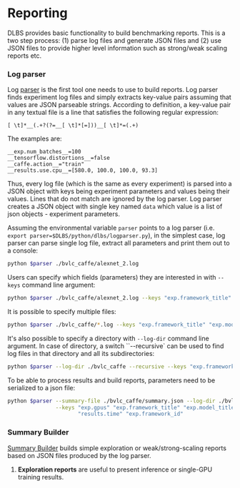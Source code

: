 # __Reporting__

DLBS provides basic functionality to build benchmarking reports. This is a two step
process: (1) parse log files and generate JSON files and (2) use JSON files to
provide higher level information such as strong/weak scaling reports etc.

### Log parser
Log [parser](https://github.com/HewlettPackard/dlcookbook-dlbs/blob/master/python/dlbs/logparser.py)
is the first tool one needs to use to build reports. Log parser finds experiment log files
and simply extracts key-value pairs assuming that values are JSON parseable strings.
According to definition, a key-value pair in any textual file is a line that satisfies the following regular expression:
```
[ \t]*__(.+?(?=__[ \t]*[=]))__[ \t]*=(.+)
```
The examples are:
```
__exp.num_batches__=100
__tensorflow.distortions__=false
__caffe.action__="train"
__results.use.cpu__=[580.0, 100.0, 100.0, 93.3]
```
Thus, every log file (which is the same as every experiment) is parsed into a JSON
object with keys being experiment parameters and values being their values. Lines
that do not match are ignored by the log parser. Log parser creates a JSON object
with single key named `data` which value is a list of json objects - experiment
parameters.

Assuming the environmental variable `parser` points to a log parser (i.e. `export parser=$DLBS/python/dlbs/logparser.py`), in the simplest case, log parser can parse
single log file, extract all parameters and print them out to a console:
```bash
python $parser ./bvlc_caffe/alexnet_2.log
```

Users can specify which fields (parameters) they are interested in with `--keys`
command line argument:
```bash
python $parser ./bvlc_caffe/alexnet_2.log --keys "exp.framework_title" "exp.model_title"  "exp.effective_batch" "results.time"
```

It is possible to specify multiple files:
```bash
python $parser ./bvlc_caffe/*.log --keys "exp.framework_title" "exp.model_title"  "exp.effective_batch" "results.time"
```

It's also possible to specify a directory with `--log-dir` command line argument. In case of
directory, a switch ``--recursive` can be used to find log files in that directory and all its
subdirectories:
```bash
python $parser --log-dir ./bvlc_caffe --recursive --keys "exp.framework_title" "exp.model_title"  "exp.effective_batch" "results.time"
```

To be able to process results and build reports, parameters need to be serialized to a json
file:
```bash
python $parser --summary-file ./bvlc_caffe/summary.json --log-dir ./bvlc_caffe --recursive\
               --keys "exp.gpus" "exp.framework_title" "exp.model_title"  "exp.effective_batch"\
                      "results.time" "exp.framework_id"
```

### Summary Builder
[Summary Builder](https://github.com/HewlettPackard/dlcookbook-dlbs/blob/master/python/dlbs/summary_builder.py) builds simple exploration or weak/strong-scaling reports based on JSON files produced
by the log parser.

1. __Exploration reports__ are useful to present inference or single-GPU training results.
